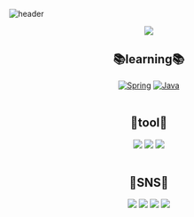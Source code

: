 ![header](https://capsule-render.vercel.app/api?type=Waving&color=gradient&height=250&section=header&text=GeunWoo%&fontSize=60)
  <p align="center">
 <a href="https://github.com/jikwan0327/github-readme-stats">
    <img src="https://github-readme-stats.vercel.app/api?username=gilgeunwoo&bg_color=30,e96443,904e95&title_color=fff&text_color=fff"/></a></p>

<div align=center>

## 📚learning📚


[![Spring](https://img.shields.io/badge/Spring-6DB33F?style=flat-square&logo=Spring&logoColor=white)](github.com/gilgeunwoo)
[![Java](https://img.shields.io/badge/Java-1572B6?style=flat-square&logo=Java&logoColor=white)](github.com/gilgeunwoo)
<br><br>
## 🔨tool🔨
  <img src="https://img.shields.io/badge/IntelliJ IDEA-000000?style=flat-square&logo=IntelliJ-IDEA&logoColor=white"/>
  <img src="https://img.shields.io/badge/Notion-000000?style=flat-square&logo=Notion&logoColor=white"/>
  <img src="https://img.shields.io/badge/GitKraken-179287?style=flat-square&logo=GitKraken&logoColor=white"/>
<br><br>
  
## 📱SNS📱
  <img src="https://img.shields.io/badge/Instagram-E4405F?style=flat-square&logo=instagram&logoColor=white"/>
  <img src="https://img.shields.io/badge/Facebook-1877F2?style=flat-square&logo=facebook&logoColor=white"/>  
  <img src="https://img.shields.io/badge/Naver-03C75A?style=flat-square&logo=naver&logoColor=white"/>  
  <img src="https://img.shields.io/badge/Gmail-EA4335?style=flat-square&logo=gmail&logoColor=white"/>

  
